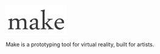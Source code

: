 ![alt tag](/Misc/make.png?raw=true)

Make is a prototyping tool for virtual reality, built for artists. 

